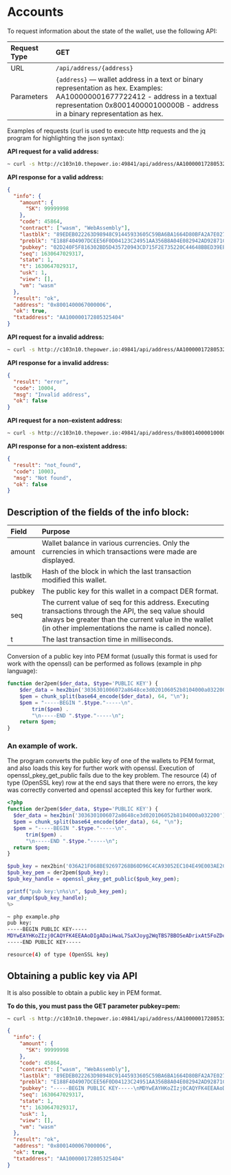 # Accounts

To request information about the state of the wallet, use the following API:

| Request Type | GET                                                                                                                                                                                                          |
| :----------- | :----------------------------------------------------------------------------------------------------------------------------------------------------------------------------------------------------------- |
| URL          | `/api/address/{address}`                                                                                                                                                                                     |
| Parameters   | `{address}` — wallet address in a text or binary representation as hex. Examples: AA100000001677722412 - address in a textual representation 0x800140000100000B - address in a binary representation as hex. |

Examples of requests (curl is used to execute http requests and the jq program for highlighting the json syntax):

**API request for a valid address:**

```bash
~ curl -s http://c103n10.thepower.io:49841/api/address/AA100000172805325404 | jq
```

**API response for a valid address:**

```json
{
  "info": {
    "amount": {
      "SK": 99999998
    },
    "code": 45864,
    "contract": ["wasm", "WebAssembly"],
    "lastblk": "89EDEB022263D98948C91445933605C59BA6BA1664D80BFA2A7E0274D21AC9B9",
    "preblk": "E188F404907DCEE56F0D04123C24951AA356B8A04E082942AD92871CCE122E20",
    "pubkey": "02D240F5F816302BD5D435720943CD715F2E735220C44648BBED39EEB6CE52A149",
    "seq": 1630647029317,
    "state": 1,
    "t": 1630647029317,
    "usk": 1,
    "view": [],
    "vm": "wasm"
  },
  "result": "ok",
  "address": "0x8001400067000006",
  "ok": true,
  "txtaddress": "AA100000172805325404"
}
```

**API request for a invalid address:**

```bash
~ curl -s http://c103n10.thepower.io:49841/api/address/AA100000172805325405 | jq
```

**API response for a invalid address:**

```json
{
  "result": "error",
  "code": 10004,
  "msg": "Invalid address",
  "ok": false
}
```

**API request for a non-existent address:**

```bash
~ curl -s http://c103n10.thepower.io:49841/api/address/0x800140000100000B | jq
```

**API response for a non-existent address:**

```json
{
  "result": "not_found",
  "code": 10003,
  "msg": "Not found",
  "ok": false
}
```

## Description of the fields of the info block:

| Field   | Purpose                                                                                                                                                                                                             |
| :------ | :------------------------------------------------------------------------------------------------------------------------------------------------------------------------------------------------------------------ |
| amount  | Wallet balance in various currencies. Only the currencies in which transactions were made are displayed.                                                                                                            |
| lastblk | Hash of the block in which the last transaction modified this wallet.                                                                                                                                               |
| pubkey  | The public key for this wallet in a compact DER format.                                                                                                                                                             |
| seq     | The current value of seq for this address. Executing transactions through the API, the seq value should always be greater than the current value in the wallet (in other implementations the name is called nonce). |
| t       | The last transaction time in milliseconds.                                                                                                                                                                          |

Conversion of a public key into PEM format (usually this format is used for work with the openssl) can be performed as follows (example in php language):

```php
function der2pem($der_data, $type='PUBLIC KEY') {
    $der_data = hex2bin('3036301006072a8648ce3d020106052b8104000a032200') . $der_data;
    $pem = chunk_split(base64_encode($der_data), 64, "\n");
    $pem = "-----BEGIN ".$type."-----\n".
        trim($pem) .
        "\n-----END ".$type."-----\n";
    return $pem;
}
```

### An example of work.

The program converts the public key of one of the wallets to PEM format, and also loads this key for further work with openssl. Execution of openssl_pkey_get_public fails due to the key problem. The resource (4) of type (OpenSSL key) row at the end says that there were no errors, the key was correctly converted and openssl accepted this key for further work.

```php
<?php
function der2pem($der_data, $type='PUBLIC KEY') {
  $der_data = hex2bin('3036301006072a8648ce3d020106052b8104000a032200') . $der_data;
  $pem = chunk_split(base64_encode($der_data), 64, "\n");
  $pem = "-----BEGIN ".$type."-----\n".
      trim($pem) .
      "\n-----END ".$type."-----\n";
  return $pem;
}

$pub_key = nex2bin('036A21F068BE92697268B60D96C4CA93052EC104E49E003AE2C404D916864372F4');
$pub_key_pem = der2pem($pub_key);
$pub_key_handle = openssl_pkey_get_public($pub_key_pem);

printf("pub key:\n%s\n", $pub_key_pem);
var_dump($pub_key_handle);
%>
```

```bash
~ php example.php
pub key:
-----BEGIN PUBLIC KEY-----
MDYwEAYHKoZIzj0CAQYFK4EEAAoDIgADaiHwaL7SaXJoyg2WqTBS7BBOSeADrixAt5FoZDcvQ=
-----END PUBLIC KEY-----

resource(4) of type (OpenSSL key)
```

## Obtaining a public key via API

It is also possible to obtain a public key in PEM format.

**To do this, you must pass the GET parameter pubkey=pem:**

```bash
~ curl -s http://c103n10.thepower.io:49841/api/address/AA100000172805325404?pubkey=pem | jq
```

```json
{
  "info": {
    "amount": {
      "SK": 99999998
    },
    "code": 45864,
    "contract": ["wasm", "WebAssembly"],
    "lastblk": "89EDEB022263D98948C91445933605C59BA6BA1664D80BFA2A7E0274D21AC9B9",
    "preblk": "E188F404907DCEE56F0D04123C24951AA356B8A04E082942AD92871CCE122E20",
    "pubkey": "-----BEGIN PUBLIC KEY-----\nMDYwEAYHKoZIzj0CAQYFK4EEAAoDIgAC0kD1+BYwK9XUNXIJQ81xXy5zUiDERki77Tnuts5SoUk=\n-----END PUBLIC KEY-----",
    "seq": 1630647029317,
    "state": 1,
    "t": 1630647029317,
    "usk": 1,
    "view": [],
    "vm": "wasm"
  },
  "result": "ok",
  "address": "0x8001400067000006",
  "ok": true,
  "txtaddress": "AA100000172805325404"
}
```

